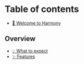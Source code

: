 # Table of contents

* [👋 Welcome to Harmony](README.md)

## Overview

* [💡 What to expect](overview/what-to-expect.md)
* [✨ Features](overview/features.md)
